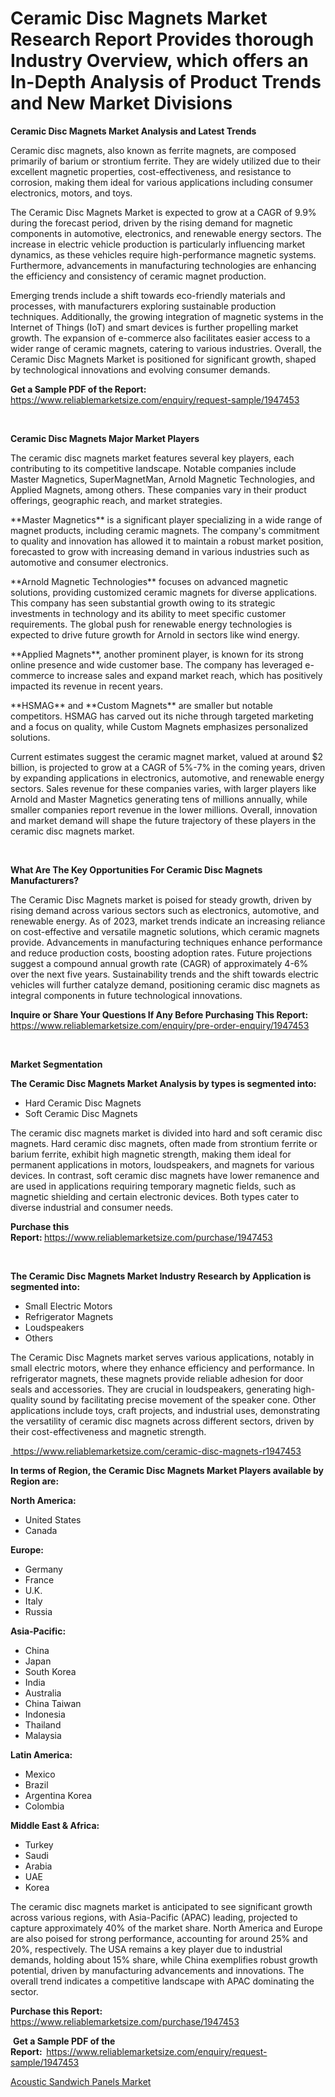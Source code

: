 <p><h1>Ceramic Disc Magnets Market Research Report Provides thorough Industry Overview, which offers an In-Depth Analysis of Product Trends and New Market Divisions</h1></p><p><strong>Ceramic Disc Magnets Market Analysis and Latest Trends</strong></p>
<p><p>Ceramic disc magnets, also known as ferrite magnets, are composed primarily of barium or strontium ferrite. They are widely utilized due to their excellent magnetic properties, cost-effectiveness, and resistance to corrosion, making them ideal for various applications including consumer electronics, motors, and toys. </p><p>The Ceramic Disc Magnets Market is expected to grow at a CAGR of 9.9% during the forecast period, driven by the rising demand for magnetic components in automotive, electronics, and renewable energy sectors. The increase in electric vehicle production is particularly influencing market dynamics, as these vehicles require high-performance magnetic systems. Furthermore, advancements in manufacturing technologies are enhancing the efficiency and consistency of ceramic magnet production.</p><p>Emerging trends include a shift towards eco-friendly materials and processes, with manufacturers exploring sustainable production techniques. Additionally, the growing integration of magnetic systems in the Internet of Things (IoT) and smart devices is further propelling market growth. The expansion of e-commerce also facilitates easier access to a wider range of ceramic magnets, catering to various industries. Overall, the Ceramic Disc Magnets Market is positioned for significant growth, shaped by technological innovations and evolving consumer demands.</p></p>
<p><strong>Get a Sample PDF of the Report:&nbsp;</strong> <a href="https://www.reliablemarketsize.com/enquiry/request-sample/1947453?utm_campaign=2442&utm_medium=2&utm_source=Github&utm_content=ia&utm_term=05042025&utm_id=ceramic-disc-magnets">https://www.reliablemarketsize.com/enquiry/request-sample/1947453</a></p>
<p>&nbsp;</p>
<p><strong>Ceramic Disc Magnets Major Market Players</strong></p>
<p><p>The ceramic disc magnets market features several key players, each contributing to its competitive landscape. Notable companies include Master Magnetics, SuperMagnetMan, Arnold Magnetic Technologies, and Applied Magnets, among others. These companies vary in their product offerings, geographic reach, and market strategies.</p><p>**Master Magnetics** is a significant player specializing in a wide range of magnet products, including ceramic magnets. The company's commitment to quality and innovation has allowed it to maintain a robust market position, forecasted to grow with increasing demand in various industries such as automotive and consumer electronics.</p><p>**Arnold Magnetic Technologies** focuses on advanced magnetic solutions, providing customized ceramic magnets for diverse applications. This company has seen substantial growth owing to its strategic investments in technology and its ability to meet specific customer requirements. The global push for renewable energy technologies is expected to drive future growth for Arnold in sectors like wind energy.</p><p>**Applied Magnets**, another prominent player, is known for its strong online presence and wide customer base. The company has leveraged e-commerce to increase sales and expand market reach, which has positively impacted its revenue in recent years.</p><p>**HSMAG** and **Custom Magnets** are smaller but notable competitors. HSMAG has carved out its niche through targeted marketing and a focus on quality, while Custom Magnets emphasizes personalized solutions.</p><p>Current estimates suggest the ceramic magnet market, valued at around $2 billion, is projected to grow at a CAGR of 5%-7% in the coming years, driven by expanding applications in electronics, automotive, and renewable energy sectors. Sales revenue for these companies varies, with larger players like Arnold and Master Magnetics generating tens of millions annually, while smaller companies report revenue in the lower millions. Overall, innovation and market demand will shape the future trajectory of these players in the ceramic disc magnets market.</p></p>
<p>&nbsp;</p>
<p><strong>What Are The Key Opportunities For Ceramic Disc Magnets Manufacturers?</strong></p>
<p><p>The Ceramic Disc Magnets market is poised for steady growth, driven by rising demand across various sectors such as electronics, automotive, and renewable energy. As of 2023, market trends indicate an increasing reliance on cost-effective and versatile magnetic solutions, which ceramic magnets provide. Advancements in manufacturing techniques enhance performance and reduce production costs, boosting adoption rates. Future projections suggest a compound annual growth rate (CAGR) of approximately 4-6% over the next five years. Sustainability trends and the shift towards electric vehicles will further catalyze demand, positioning ceramic disc magnets as integral components in future technological innovations.</p></p>
<p><strong>Inquire or Share Your Questions If Any Before Purchasing This Report:</strong> <a href="https://www.reliablemarketsize.com/enquiry/pre-order-enquiry/1947453?utm_campaign=2442&utm_medium=2&utm_source=Github&utm_content=ia&utm_term=05042025&utm_id=ceramic-disc-magnets">https://www.reliablemarketsize.com/enquiry/pre-order-enquiry/1947453</a></p>
<p>&nbsp;</p>
<p><strong>Market Segmentation</strong></p>
<p><strong>The Ceramic Disc Magnets Market Analysis by types is segmented into:</strong></p>
<p><ul><li>Hard Ceramic Disc Magnets</li><li>Soft Ceramic Disc Magnets</li></ul></p>
<p><p>The ceramic disc magnets market is divided into hard and soft ceramic disc magnets. Hard ceramic disc magnets, often made from strontium ferrite or barium ferrite, exhibit high magnetic strength, making them ideal for permanent applications in motors, loudspeakers, and magnets for various devices. In contrast, soft ceramic disc magnets have lower remanence and are used in applications requiring temporary magnetic fields, such as magnetic shielding and certain electronic devices. Both types cater to diverse industrial and consumer needs.</p></p>
<p><strong>Purchase this Report:&nbsp;</strong><a href="https://www.reliablemarketsize.com/purchase/1947453?utm_campaign=2442&utm_medium=2&utm_source=Github&utm_content=ia&utm_term=05042025&utm_id=ceramic-disc-magnets">https://www.reliablemarketsize.com/purchase/1947453</a></p>
<p>&nbsp;</p>
<p><strong>The Ceramic Disc Magnets Market Industry Research by Application is segmented into:</strong></p>
<p><ul><li>Small Electric Motors</li><li>Refrigerator Magnets</li><li>Loudspeakers</li><li>Others</li></ul></p>
<p><p>The Ceramic Disc Magnets market serves various applications, notably in small electric motors, where they enhance efficiency and performance. In refrigerator magnets, these magnets provide reliable adhesion for door seals and accessories. They are crucial in loudspeakers, generating high-quality sound by facilitating precise movement of the speaker cone. Other applications include toys, craft projects, and industrial uses, demonstrating the versatility of ceramic disc magnets across different sectors, driven by their cost-effectiveness and magnetic strength.</p></p>
<p><a href="https://www.reliablemarketsize.com/ceramic-disc-magnets-r1947453?utm_campaign=2442&utm_medium=2&utm_source=Github&utm_content=ia&utm_term=05042025&utm_id=ceramic-disc-magnets">&nbsp;https://www.reliablemarketsize.com/ceramic-disc-magnets-r1947453</a></p>
<p><strong>In terms of Region, the Ceramic Disc Magnets Market Players available by Region are:</strong></p>
<p>
    <p> <strong> North America: </strong>
        <ul>
            <li>United States</li>
            <li>Canada</li>
        </ul>
        </p> 
    <p> <strong> Europe: </strong>
        <ul>
            <li>Germany</li>
            <li>France</li>
            <li>U.K.</li>
            <li>Italy</li>
            <li>Russia</li>
        </ul>
        </p> 
    <p> <strong> Asia-Pacific: </strong>
        <ul>
            <li>China</li>
            <li>Japan</li>
            <li>South Korea</li>
            <li>India</li>
            <li>Australia</li>
            <li>China Taiwan</li>
            <li>Indonesia</li>
            <li>Thailand</li>
            <li>Malaysia</li>
        </ul>
        </p> 
    <p> <strong> Latin America: </strong>
        <ul>
            <li>Mexico</li>
            <li>Brazil</li>
            <li>Argentina Korea</li>
            <li>Colombia</li>
        </ul>
        </p> 
    <p> <strong> Middle East & Africa: </strong>
        <ul>
            <li>Turkey</li>
            <li>Saudi</li>
            <li>Arabia</li>
            <li>UAE</li>
            <li>Korea</li>
        </ul>
    </p>
    </p>
<p><p>The ceramic disc magnets market is anticipated to see significant growth across various regions, with Asia-Pacific (APAC) leading, projected to capture approximately 40% of the market share. North America and Europe are also poised for strong performance, accounting for around 25% and 20%, respectively. The USA remains a key player due to industrial demands, holding about 15% share, while China exemplifies robust growth potential, driven by manufacturing advancements and innovations. The overall trend indicates a competitive landscape with APAC dominating the sector.</p></p>
<p><strong>Purchase this Report: </strong><a href="https://www.reliablemarketsize.com/purchase/1947453?utm_campaign=2442&utm_medium=2&utm_source=Github&utm_content=ia&utm_term=05042025&utm_id=ceramic-disc-magnets">https://www.reliablemarketsize.com/purchase/1947453</a></p>
<p>&nbsp;<strong>Get a Sample PDF of the Report:&nbsp;&nbsp;</strong><a href="https://www.reliablemarketsize.com/enquiry/request-sample/1947453?utm_campaign=2442&utm_medium=2&utm_source=Github&utm_content=ia&utm_term=05042025&utm_id=ceramic-disc-magnets">https://www.reliablemarketsize.com/enquiry/request-sample/1947453</a></p>
<p><strong></strong></p>
<p><p><a href="https://github.com/FahadAhmed223/Market-Research-Report-List-2/blob/main/acoustic-sandwich-panels-market.md?utm_campaign=2442&utm_medium=2&utm_source=Github&utm_content=ia&utm_term=05042025&utm_id=ceramic-disc-magnets">Acoustic Sandwich Panels Market</a></p></p>